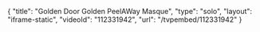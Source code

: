 {
    "title": "Golden Door Golden PeelAWay Masque",
    "type": "solo",
    "layout": "iframe-static",
    "videoId": "112331942",
    "url": "\/tvpembed\/112331942"
}